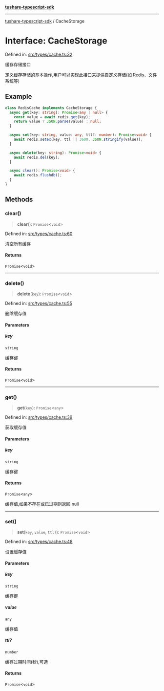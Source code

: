 [**tushare-typescript-sdk**](../index.md)

***

[tushare-typescript-sdk](../index.md) / CacheStorage

# Interface: CacheStorage

Defined in: [src/types/cache.ts:32](https://github.com/hestudy/tushare-typescript-sdk/blob/c090018fe8d4baaa005cb4cd1e2cbe013fd57cc7/src/types/cache.ts#L32)

缓存存储接口

定义缓存存储的基本操作,用户可以实现此接口来提供自定义存储(如 Redis、文件系统等)

## Example

```typescript
class RedisCache implements CacheStorage {
  async get(key: string): Promise<any | null> {
    const value = await redis.get(key);
    return value ? JSON.parse(value) : null;
  }

  async set(key: string, value: any, ttl?: number): Promise<void> {
    await redis.setex(key, ttl || 3600, JSON.stringify(value));
  }

  async delete(key: string): Promise<void> {
    await redis.del(key);
  }

  async clear(): Promise<void> {
    await redis.flushdb();
  }
}
```

## Methods

### clear()

> **clear**(): `Promise`\<`void`\>

Defined in: [src/types/cache.ts:60](https://github.com/hestudy/tushare-typescript-sdk/blob/c090018fe8d4baaa005cb4cd1e2cbe013fd57cc7/src/types/cache.ts#L60)

清空所有缓存

#### Returns

`Promise`\<`void`\>

***

### delete()

> **delete**(`key`): `Promise`\<`void`\>

Defined in: [src/types/cache.ts:55](https://github.com/hestudy/tushare-typescript-sdk/blob/c090018fe8d4baaa005cb4cd1e2cbe013fd57cc7/src/types/cache.ts#L55)

删除缓存值

#### Parameters

##### key

`string`

缓存键

#### Returns

`Promise`\<`void`\>

***

### get()

> **get**(`key`): `Promise`\<`any`\>

Defined in: [src/types/cache.ts:39](https://github.com/hestudy/tushare-typescript-sdk/blob/c090018fe8d4baaa005cb4cd1e2cbe013fd57cc7/src/types/cache.ts#L39)

获取缓存值

#### Parameters

##### key

`string`

缓存键

#### Returns

`Promise`\<`any`\>

缓存值,如果不存在或已过期则返回 null

***

### set()

> **set**(`key`, `value`, `ttl?`): `Promise`\<`void`\>

Defined in: [src/types/cache.ts:48](https://github.com/hestudy/tushare-typescript-sdk/blob/c090018fe8d4baaa005cb4cd1e2cbe013fd57cc7/src/types/cache.ts#L48)

设置缓存值

#### Parameters

##### key

`string`

缓存键

##### value

`any`

缓存值

##### ttl?

`number`

缓存过期时间(秒),可选

#### Returns

`Promise`\<`void`\>

